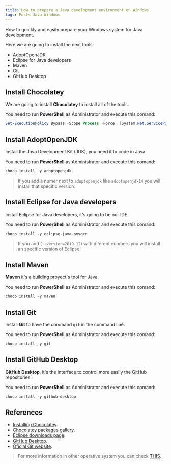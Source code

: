 ```yaml
---
title: How to prepare a Java development environment on Windows
tags: Posts Java Windows
---
```


How to quickly and easily prepare your Windows system for Java development.
<!--more-->

Here we are going to install the next tools:

- AdoptOpenJDK
- Eclipse for Java developers
- Maven
- Git
- GitHub Desktop

## Install Chocolatey

We are going to install **Chocolatey** to install all of the tools.

You need to run **PowerShell** as Administrator and execute this comand:

```powershell
Set-ExecutionPolicy Bypass -Scope Process -Force; [System.Net.ServicePointManager]::SecurityProtocol = [System.Net.ServicePointManager]::SecurityProtocol -bor 3072; iex ((New-Object System.Net.WebClient).DownloadString('https://community.chocolatey.org/install.ps1'))
```

## Install AdoptOpenJDK

Install the Java Development Kit (JDK), you need it to code in Java.

You need to run **PowerShell** as Administrator and execute this comand:

```powershell
choco install -y adoptopenjdk
```
> If you add a numer next to `adoptopenjdk` like `adoptopenjdk14` you will install that specific version.

## Install Eclipse for Java developers

Install Eclipse for Java developers, it's going to be our IDE

You need to run **PowerShell** as Administrator and execute this comand:

```powershell
choco install -y eclipse-java-oxygen
```
> If you add (`--version=2019.12`) with diferent numbers you will install an specific version of Eclipse.

## Install Maven

**Maven** it's a building proyect's tool for Java.

You need to run **PowerShell** as Administrator and execute this comand:

```powershell
choco install -y maven
```

## Install Git

Install **Git** to have the command `git` in the command line.

You need to run **PowerShell** as Administrator and execute this comand:

```powershell
choco install -y git
```

## Install GitHub Desktop

**GitHub Desktop**, it's the interface to control more easily the GitHub repositories.

You need to run **PowerShell** as Administrator and execute this comand:

```powershell
choco install -y github-desktop
```


## References

- [Installing Chocolatey](https://chocolatey.org/install).
- [Chocolatey packages gallery](https://chocolatey.org/packages).
- [Eclipse downloads page](https://www.eclipse.org/downloads/).
- [GitHub Desktop](https://desktop.github.com/).
- [Oficial Git website](https://git-scm.com/).


> For more information in other operative system you can check [THIS](https://dam-dad.github.io/entorno/java/).
